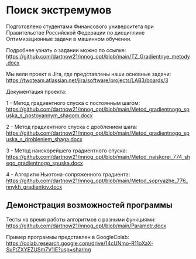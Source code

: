 # Поиск экстремумов
Подготовлено студентами Финансового университета при Правительстве Российской Федерации по дисциплине Оптимизационные задачи в машинном обучении. 

Подробнее узнать о задании можно по ссылке: https://github.com/dartnow21/mnog_opt/blob/main/TZ_Gradientnye_metody.docx

Мы вели проект в Jira, где представлены наши основные задачи: https://twoteam.atlassian.net/jira/software/projects/LAB3/boards/3

Документация проекта:

1 - Mетод градиентного спуска с постоянным шагом: https://github.com/dartnow21/mnog_opt/blob/main/Metod_gradientnogo_spuska_s_postoyannym_shagom.docx

2 - Метод градиентного спуска с дроблением шага: https://github.com/dartnow21/mnog_opt/blob/main/Metod_gradientnogo_spuska_s_drobleniem_shaga.docx

3 - Метод наискорейшего градиентного спуска: https://github.com/dartnow21/mnog_opt/blob/main/Metod_naiskorei_774_shego_gradientnogo_spuska.docx

4 - Алгоритм Ньютона-сопряженного градиента: https://github.com/dartnow21/mnog_opt/blob/main/Metod_sopryazhe_776_nnykh_gradientov.docx

## Демонстрация возможностей программы

Тесты на время работы алгоритмов с разными функциями: https://github.com/dartnow21/mnog_opt/blob/main/Parametr.docx

Пример программы представлен в GoogleColab: https://colab.research.google.com/drive/14cUNmo-R11oXaX-SuFtZXYEZUSm7V1lE?usp=sharing
